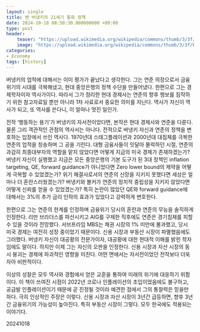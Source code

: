 ```yaml
---
layout: single
title: 벤 버냉키의 21세기 통화 정책
date: 2024-10-18 08:50:30.000000000 +09:00
type: post
header:
    teaser: "https://upload.wikimedia.org/wikipedia/commons/thumb/3/3f/Ben_Bernanke_official_portrait.jpg/440px-Ben_Bernanke_official_portrait.jpg"
    image: "https://upload.wikimedia.org/wikipedia/commons/thumb/3/3f/Ben_Bernanke_official_portrait.jpg/440px-Ben_Bernanke_official_portrait.jpg"
categories:
- Economy
tags: [history]
---
```


버냉키의 업적에 대해서는 이미 평가가 끝났다고 생각한다. 그는 연준 의장으로서 금융위기의 시대를 극복해냈고, 현대 중앙은행의 정책 수단을 만들어냈다. 한편으로 그는 경제학자이자 역사가이다. 따라서 그가 정리한 현대 경제사는 연준의 향후 행보를 짐작하기 위한 참고자료일 뿐만 아니라 1차 사료로서 중요한 의미를 지닌다. 역사가 자신이 역사가 되고, 또 역사를 쓴다니, 이 얼마나 멋진 일인가.

전작 ‘행동하는 용기’가 버냉키의 자서전이었다면, 본작은 현대 경제사와 연준을 다룬다. 물론 그리 객관적인 관점의 역사서는 아니다. 전적으로 버냉키 자신과 연준의 정책을 변호하는 입장에서 쓰인 역사다. 1970년대 스태그플레이션과 2000년대 대침체를 극복한 연준의 업적을 칭송하며 그 공을 기린다. 대형 금융사들이 잇달아 몰락하던 시절, 연준의 과감히 최종대부자의 역할을 맡지 않았다면 어떻게 지금의 미국 경제가 존재하겠는가? 버냉키 자신이 실행했고 지금은 모든 중앙은행의 기본 도구가 된 3대 정책인 inflation targeting, QE, forward guidance가 아니었다면 Zero lower bound의 제약을 어떻게 극복할 수 있었겠는가? 위기 해결사로서의 연준의 신망을 지키지 못했다면 세상은 얼마나 더 혼란스러웠겠는가? 버냉키와 볼커가 연준의 정치적 중립성을 지키지 않았다면 어떻게 신뢰를 얻을 수 있었겠는가? 특히 논란이 많았던 QE와 forward guidance에 대해서는 3%의 추가 금리 인하의 효과가 있었다고 강력하게 변호한다.

한편으로 그는 연준의 한계를 인정하며 금융위기 당시의 혼란과 연준의 무능을 솔직하게 인정한다. 리만 브라더스를 파산시키고 AIG를 구제한 직후에도 연준은 경기침체를 피할 수 있을 것이라 전망했다. 서브프라임 MBS는 채권 시장의 1% 미만에 불과했고, 당시 미국 경제는 여전히 성장 중이었기 때문이다. 신용 시장과 부동산 시장이 파멸했음에도 그러했다. 버냉키 자신이 대공황의 전문가이자, 대공황에 대한 현대적 이해를 밝힌 학자임에도 말이다. 하지만 이제 그는 자신의 오판을 인정한다. 신용 시장과 자산 시장의 동시 붕괴는 경제에 파괴적인 영향을 미친다. 어떤 면에서는 자서전이었던 전작보다 더욱 자아 비판적이다.

이상의 성찰은 모두 역사와 경험에서 얻은 교훈을 통하여 미래의 위기에 대응하기 위함이다. 이 책이 쓰여진 시점이 2022년 코로나 인플레이션의 초입이었음에도 불구하고, 공급발 인플레이션이기 때문에 곧 진정될 것이라 예견한 점에서 그의 통찰력은 믿을만 하다. 극히 인상적인 주장은 이렇다. 신용 시장과 자산 시장이 3년간 급등하면, 향후 3년간 금융위기의 가능성이 높아진다. 특히 부동산 시장이 그렇다. 모두 한국에도 적용되는 이야기다.

20241018